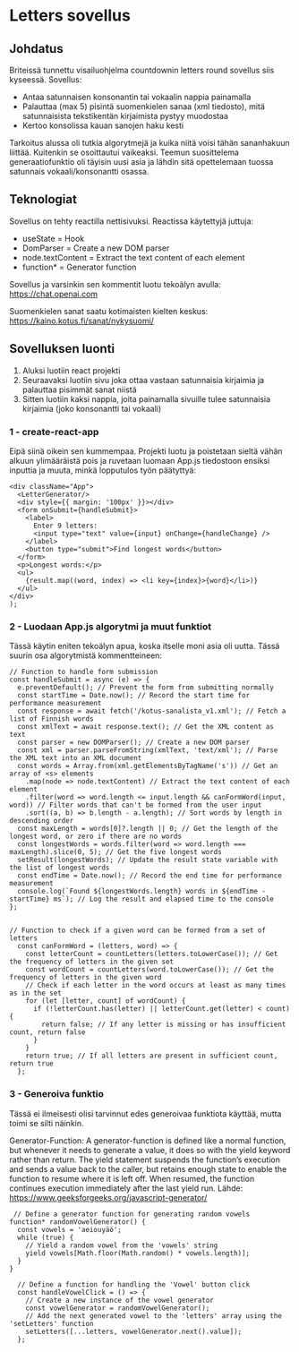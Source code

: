 # Letters sovellus

## Johdatus

Briteissä tunnettu visailuohjelma countdownin letters round sovellus siis kyseessä. Sovellus:
- Antaa satunnaisen konsonantin tai vokaalin nappia painamalla
- Palauttaa (max 5) pisintä suomenkielen sanaa (xml tiedosto), mitä satunnaisista tekstikentän kirjaimista pystyy muodostaa
- Kertoo konsolissa kauan sanojen haku kesti

Tarkoitus alussa oli tutkia algorytmejä ja kuika niitä voisi tähän sananhakuun liittää. Kuitenkin se osoittautui vaikeaksi. Teemun suosittelema generaatiofunktio oli täyisin uusi asia ja lähdin sitä opettelemaan tuossa satunnais vokaali/konsonantti osassa.

## Teknologiat

Sovellus on tehty reactilla nettisivuksi. Reactissa käytettyjä juttuja: 

- useState = Hook
- DomParser = Create a new DOM parser
- node.textContent = Extract the text content of each element
- function* = Generator function

Sovellus ja varsinkin sen kommentit luotu tekoälyn avulla: https://chat.openai.com

Suomenkielen sanat saatu kotimaisten kielten keskus: https://kaino.kotus.fi/sanat/nykysuomi/

## Sovelluksen luonti

1. Aluksi luotiin react projekti
2. Seuraavaksi luotiin sivu joka ottaa vastaan satunnaisia kirjaimia ja palauttaa pisimmät sanat niistä
3. Sitten luotiin kaksi nappia, joita painamalla sivuille tulee satunnaisia kirjaimia (joko konsonantti tai vokaali)


### 1 - create-react-app 

Eipä siinä oikein sen kummempaa. Projekti luotu ja poistetaan sieltä vähän alkuun ylimääräistä pois ja ruvetaan luomaan App.js tiedostoon ensiksi inputtia ja muuta, minkä lopputulos työn päätyttyä: 

    <div className="App">
      <LetterGenerator/>
      <div style={{ margin: '100px' }}></div>
      <form onSubmit={handleSubmit}>
        <label>
          Enter 9 letters:
          <input type="text" value={input} onChange={handleChange} />
        </label>
        <button type="submit">Find longest words</button>
      </form>
      <p>Longest words:</p>
      <ul>
        {result.map((word, index) => <li key={index}>{word}</li>)}
      </ul>
    </div>
    );
    
### 2 - Luodaan App.js algorytmi ja muut funktiot

  Tässä käytin eniten tekoälyn apua, koska itselle moni asia oli uutta. Tässä suurin osa algorytmistä kommentteineen:
  
    // Function to handle form submission
    const handleSubmit = async (e) => {
      e.preventDefault(); // Prevent the form from submitting normally
      const startTime = Date.now(); // Record the start time for performance measurement
      const response = await fetch('/kotus-sanalista_v1.xml'); // Fetch a list of Finnish words
      const xmlText = await response.text(); // Get the XML content as text
      const parser = new DOMParser(); // Create a new DOM parser
      const xml = parser.parseFromString(xmlText, 'text/xml'); // Parse the XML text into an XML document
      const words = Array.from(xml.getElementsByTagName('s')) // Get an array of <s> elements
        .map(node => node.textContent) // Extract the text content of each element
        .filter(word => word.length <= input.length && canFormWord(input, word)) // Filter words that can't be formed from the user input
        .sort((a, b) => b.length - a.length); // Sort words by length in descending order
      const maxLength = words[0]?.length || 0; // Get the length of the longest word, or zero if there are no words
      const longestWords = words.filter(word => word.length === maxLength).slice(0, 5); // Get the five longest words
      setResult(longestWords); // Update the result state variable with the list of longest words
      const endTime = Date.now(); // Record the end time for performance measurement
      console.log(`Found ${longestWords.length} words in ${endTime - startTime} ms`); // Log the result and elapsed time to the console
    };
    
    
    // Function to check if a given word can be formed from a set of letters
      const canFormWord = (letters, word) => {
        const letterCount = countLetters(letters.toLowerCase()); // Get the frequency of letters in the given set
        const wordCount = countLetters(word.toLowerCase()); // Get the frequency of letters in the given word
        // Check if each letter in the word occurs at least as many times as in the set
        for (let [letter, count] of wordCount) {
          if (!letterCount.has(letter) || letterCount.get(letter) < count) {
            return false; // If any letter is missing or has insufficient count, return false
          }
        }
        return true; // If all letters are present in sufficient count, return true
      };
    
### 3 - Generoiva funktio

Tässä ei ilmeisesti olisi tarvinnut edes generoivaa funktiota käyttää, mutta toimi se silti näinkin.

Generator-Function: A generator-function is defined like a normal function, but whenever it needs to generate a value, it does so with the yield keyword rather than return. The yield statement suspends the function’s execution and sends a value back to the caller, but retains enough state to enable the function to resume where it is left off. When resumed, the function continues execution immediately after the last yield run. Lähde: https://www.geeksforgeeks.org/javascript-generator/



     // Define a generator function for generating random vowels
    function* randomVowelGenerator() {
      const vowels = 'aeiouyäö';
      while (true) {
        // Yield a random vowel from the 'vowels' string
        yield vowels[Math.floor(Math.random() * vowels.length)];
      }
    }
    
      // Define a function for handling the 'Vowel' button click
      const handleVowelClick = () => {
        // Create a new instance of the vowel generator
        const vowelGenerator = randomVowelGenerator();
        // Add the next generated vowel to the 'letters' array using the 'setLetters' function
        setLetters([...letters, vowelGenerator.next().value]);
      };
 




  
  
  
